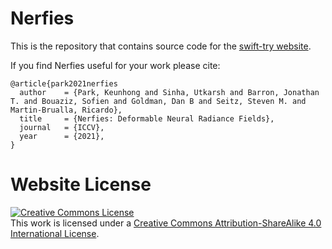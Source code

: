# Nerfies

This is the repository that contains source code for the [swift-try website](https://swift-try.github.io).

If you find Nerfies useful for your work please cite:
```
@article{park2021nerfies
  author    = {Park, Keunhong and Sinha, Utkarsh and Barron, Jonathan T. and Bouaziz, Sofien and Goldman, Dan B and Seitz, Steven M. and Martin-Brualla, Ricardo},
  title     = {Nerfies: Deformable Neural Radiance Fields},
  journal   = {ICCV},
  year      = {2021},
}
```

# Website License
<a rel="license" href="http://creativecommons.org/licenses/by-sa/4.0/"><img alt="Creative Commons License" style="border-width:0" src="https://i.creativecommons.org/l/by-sa/4.0/88x31.png" /></a><br />This work is licensed under a <a rel="license" href="http://creativecommons.org/licenses/by-sa/4.0/">Creative Commons Attribution-ShareAlike 4.0 International License</a>.
